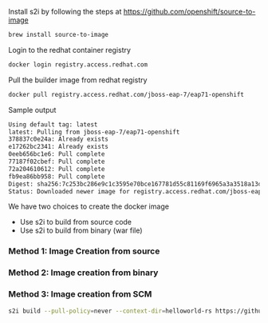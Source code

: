 

Install s2i by following the steps at https://github.com/openshift/source-to-image 

```sh
brew install source-to-image
```

Login to the redhat container registry

```sh
docker login registry.access.redhat.com
```

Pull the builder image from redhat registry 

```sh
docker pull registry.access.redhat.com/jboss-eap-7/eap71-openshift
```
Sample output

```sh
Using default tag: latest
latest: Pulling from jboss-eap-7/eap71-openshift
378837c0e24a: Already exists
e17262bc2341: Already exists
0eeb656bc1e6: Pull complete
77187f02cbef: Pull complete
72a204610612: Pull complete
fb9ea86bb958: Pull complete
Digest: sha256:7c253bc286e9c1c3595e70bce167781d55c81169f6965a3a3518a13d90d3eb07
Status: Downloaded newer image for registry.access.redhat.com/jboss-eap-7/eap71-openshift:latest
```

We have two choices to create the docker image

*   Use s2i to build from source code
*   Use s2i to build from binary (war file)

### Method 1: Image Creation from source 
### Method 2: Image creation from binary
### Method 3: Image creation from SCM

```sh
s2i build --pull-policy=never --context-dir=helloworld-rs https://github.com/rajiv-ranjan/ocp-playtime registry.access.redhat.com/jboss-eap-7/eap71-openshift eap-app
```
